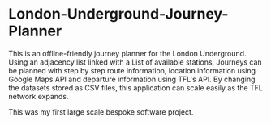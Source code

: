 # London-Underground-Journey-Planner

This is an offline-friendly journey planner for the London Underground. Using an adjacency list linked with a List of available stations, Journeys can be planned with step by step route information, location information using Google Maps API and departure information using TFL's API. By changing the datasets stored as CSV files, this application can scale easily as the TFL network expands.

This was my first large scale bespoke software project.
